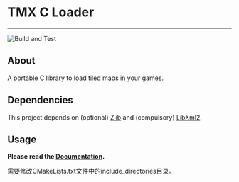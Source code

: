 # TMX C Loader

---

![Build and Test](https://github.com/baylej/tmx/workflows/Build%20and%20Test/badge.svg)

## About

A portable C library to load [tiled](http://mapeditor.org) maps in your games.

## Dependencies

This project depends on (optional) [Zlib](http://zlib.net/) and (compulsory) [LibXml2](http://xmlsoft.org).

## Usage

**Please read the [Documentation](http://libtmx.rtfd.io/).**

需要修改CMakeLists.txt文件中的include_directories目录。




